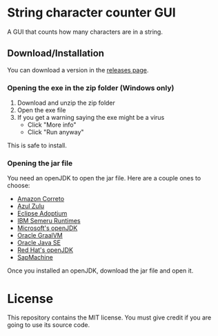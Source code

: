 # String character counter GUI

A GUI that counts how many characters are in a string.

## Download/Installation

You can download a version in the [releases page](https://github.com/Synthird/String-character-counter-GUI/releases).

### Opening the exe in the zip folder (Windows only)

1. Download and unzip the zip folder
3. Open the exe file
4. If you get a warning saying the exe might be a virus
    - Click "More info"
    - Click "Run anyway"

This is safe to install.

### Opening the jar file

You need an openJDK to open the jar file. Here are a couple ones to choose:

- [Amazon Correto](https://aws.amazon.com/corretto/)
- [Azul Zulu](https://www.azul.com/downloads/?package=jdk#zulu)
- [Eclipse Adoptium](https://adoptium.net/)
- [IBM Semeru Runtimes](https://developer.ibm.com/languages/java/semeru-runtimes/)
- [Microsoft's openJDK](https://www.microsoft.com/openjdk)
- [Oracle GraalVM](https://www.graalvm.org/downloads/)
- [Oracle Java SE](https://www.graalvm.org/downloads/)
- [Red Hat's openJDK](https://developers.redhat.com/products/openjdk/download)
- [SapMachine](https://sap.github.io/SapMachine/)

Once you installed an openJDK, download the jar file and open it.

# License

This repository contains the MIT license. You must give credit if you are going to use its source code.
